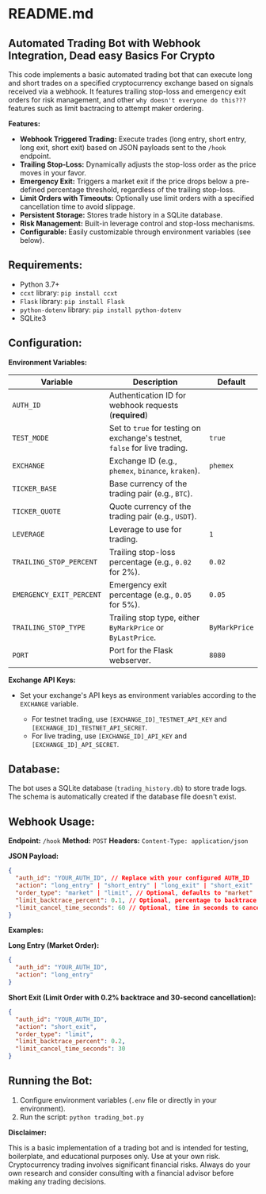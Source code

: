 # README.md

## Automated Trading Bot with Webhook Integration, Dead easy Basics For Crypto

This code implements a basic automated trading bot that can execute long and short trades on a specified cryptocurrency exchange based on signals received via a webhook. It features trailing stop-loss and emergency exit orders for risk management, and other `why doesn't everyone do this???` features such as limit bactracing to attempt maker ordering.

**Features:**

- **Webhook Triggered Trading:** Execute trades (long entry, short entry, long exit, short exit) based on JSON payloads sent to the `/hook` endpoint.
- **Trailing Stop-Loss:** Dynamically adjusts the stop-loss order as the price moves in your favor.
- **Emergency Exit:** Triggers a market exit if the price drops below a pre-defined percentage threshold, regardless of the trailing stop-loss.
- **Limit Orders with Timeouts:** Optionally use limit orders with a specified cancellation time to avoid slippage.
- **Persistent Storage:** Stores trade history in a SQLite database.
- **Risk Management:** Built-in leverage control and stop-loss mechanisms.
- **Configurable:** Easily customizable through environment variables (see below).

## Requirements:

- Python 3.7+
- `ccxt` library: `pip install ccxt`
- `Flask` library: `pip install Flask`
- `python-dotenv` library: `pip install python-dotenv`
- SQLite3

## Configuration:

**Environment Variables:**

Variable                 | Description                                                                | Default
------------------------ | -------------------------------------------------------------------------- | -------------
`AUTH_ID`                | Authentication ID for webhook requests (**required**)                      |
`TEST_MODE`              | Set to `true` for testing on exchange's testnet, `false` for live trading. | `true`
`EXCHANGE`               | Exchange ID (e.g., `phemex`, `binance`, `kraken`).                         | `phemex`
`TICKER_BASE`            | Base currency of the trading pair (e.g., `BTC`).                           |
`TICKER_QUOTE`           | Quote currency of the trading pair (e.g., `USDT`).                         |
`LEVERAGE`               | Leverage to use for trading.                                               | `1`
`TRAILING_STOP_PERCENT`  | Trailing stop-loss percentage (e.g., `0.02` for 2%).                       | `0.02`
`EMERGENCY_EXIT_PERCENT` | Emergency exit percentage (e.g., `0.05` for 5%).                           | `0.05`
`TRAILING_STOP_TYPE`     | Trailing stop type, either `ByMarkPrice` or `ByLastPrice`.                 | `ByMarkPrice`
`PORT`                   | Port for the Flask webserver.                                              | `8080`

**Exchange API Keys:**

- Set your exchange's API keys as environment variables according to the `EXCHANGE` variable. 

  - For testnet trading, use `[EXCHANGE_ID]_TESTNET_API_KEY` and `[EXCHANGE_ID]_TESTNET_API_SECRET`.
  - For live trading, use `[EXCHANGE_ID]_API_KEY` and `[EXCHANGE_ID]_API_SECRET`.

## Database:

The bot uses a SQLite database (`trading_history.db`) to store trade logs. The schema is automatically created if the database file doesn't exist.

## Webhook Usage:

**Endpoint:** `/hook` **Method:** `POST` **Headers:** `Content-Type: application/json`

**JSON Payload:**

```json
{
  "auth_id": "YOUR_AUTH_ID", // Replace with your configured AUTH_ID
  "action": "long_entry" | "short_entry" | "long_exit" | "short_exit" | "reverse_long_to_short" | "reverse_short_to_long",
  "order_type": "market" | "limit", // Optional, defaults to "market"
  "limit_backtrace_percent": 0.1, // Optional, percentage to backtrace limit orders (e.g., 0.1 for 0.1%)
  "limit_cancel_time_seconds": 60 // Optional, time in seconds to cancel a limit order if not filled
}
```

**Examples:**

**Long Entry (Market Order):**

```json
{
  "auth_id": "YOUR_AUTH_ID",
  "action": "long_entry"
}
```

**Short Exit (Limit Order with 0.2% backtrace and 30-second cancellation):**

```json
{
  "auth_id": "YOUR_AUTH_ID",
  "action": "short_exit",
  "order_type": "limit",
  "limit_backtrace_percent": 0.2,
  "limit_cancel_time_seconds": 30
}
```

## Running the Bot:

1. Configure environment variables (`.env` file or directly in your environment).
2. Run the script: `python trading_bot.py`

**Disclaimer:**

This is a basic implementation of a trading bot and is intended for testing, boilerplate, and educational purposes only. Use at your own risk. Cryptocurrency trading involves significant financial risks. Always do your own research and consider consulting with a financial advisor before making any trading decisions.
